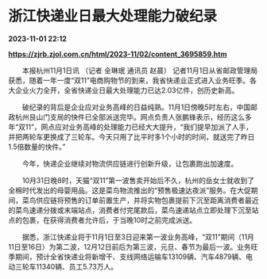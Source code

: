 # 浙江快递业日最大处理能力破纪录

**2023-11-01 22:12**

**https://zjrb.zjol.com.cn/html/2023-11/02/content_3695859.htm**

　　本报杭州11月1日讯 （记者 全琳珉 通讯员 赵晨） 记者11月1日从省邮政管理局获悉，随着一年一度“双11”电商购物节的到来，我省快递业正式进入业务旺季。各大企业火力全开，全省快递业日最大处理能力已达2.03亿件，创历史新高。

　　破纪录的背后是企业应对业务高峰的日益纯熟。11月1日傍晚5时左右，中国邮政杭州艮山门支局的快件已全部派送完毕。网点负责人张鹏锋表示，经历这么多年“双11”，网点应对业务高峰的处理能力已经大大提升，“我们提早加派了人手，并把两轮车更换成了三轮车。今天只用了比平时多1个小时的时间，就送完了昨日1.5倍数量的快件。”

　　今年，快递企业继续对物流供应链进行创新升级，让包裹跑出加速度。

　　10月31日晚8时，天猫“双11”第一波售卖开始后不久，杭州的岳女士就收到了全棉时代发出的母婴用品。这是菜鸟物流推出的“预售极速达夜派”服务。在大促期间，菜鸟供应链将预售的订单前置生产，并将实物包裹提前下沉至距离消费者最近的菜鸟速递分拨或末端站点，消费者付完尾款后，菜鸟速递站点立即处理下沉至站点的包裹，在获得消费者允许后，于当晚10时之前完成派送。

　　据悉，浙江快递业将于11月1日至3日迎来第一波业务高峰，“双11”期间（11月11日至16日）为第二波，12月12日前后为第三波，元旦、春节为最后一波。业务旺季期间，预计全省快递业将新增干、支线网络运输车13109辆、汽车4879辆、电动三轮车11340辆、员工5.73万人。